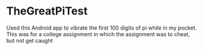 # TheGreatPiTest
Used this Android app to vibrate the first 100 digits of pi while in my pocket. This was for a college assignment in which the assignment was to cheat, but not get caught

